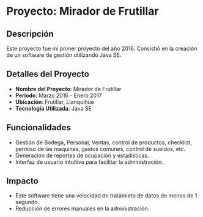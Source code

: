 # Proyecto: Mirador de Frutillar

## Descripción
Este proyecto fue mi primer proyecto del año 2016. Consistió en la creación de un software de gestión utilizando Java SE.

## Detalles del Proyecto
- **Nombre del Proyecto**: Mirador de Frutillar
- **Periodo**: Marzo 2016 - Enero 2017
- **Ubicación**: Frutillar, Llanquihue
- **Tecnología Utilizada**: Java SE

## Funcionalidades
- Gestión de Bodega, Personal, Ventas, control de productos, checklist, permiso de las maquinas, gastos comunes, control de sueldos, etc.
- Generación de reportes de ocupación y estadísticas.
- Interfaz de usuario intuitiva para facilitar la administración.

## Impacto
- Este software tiene una velocidad de tratamieto de datos de menos de 1 segundo.
- Reducción de errores manuales en la administración.
